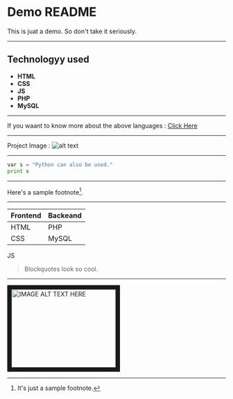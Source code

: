 # Demo README
This is juat a demo. So don't take it seriously.

---
## Technologyy used

- __HTML__
- __CSS__
- __JS__
- __PHP__
- __MySQL__

---

If you waant to know more about the above languages : [Click Here](https://www.wikipedia.org/)

---

Project Image : 
![alt text](https://www.infolaw.co.uk/newsletter/wp-content/uploads/2021/01/HTML-CSS-JS-logos.png)

---

```python
var s = "Python can also be used."
print s
```

---
Here's a sample footnote[^1].
[^1]: It's just a sample footnote.

---
Frontend |Backeand
-------|-------
HTML | PHP
CSS | MySQL
JS

>Blockquotes look so cool.

---
<a href="https://www.youtube.com/watch?v=pBy1zgt0XPc"><img src="https://upload.wikimedia.org/wikipedia/commons/e/ef/Youtube_logo.png" 
alt="IMAGE ALT TEXT HERE" width="240" height="180" border="10" /></a>
